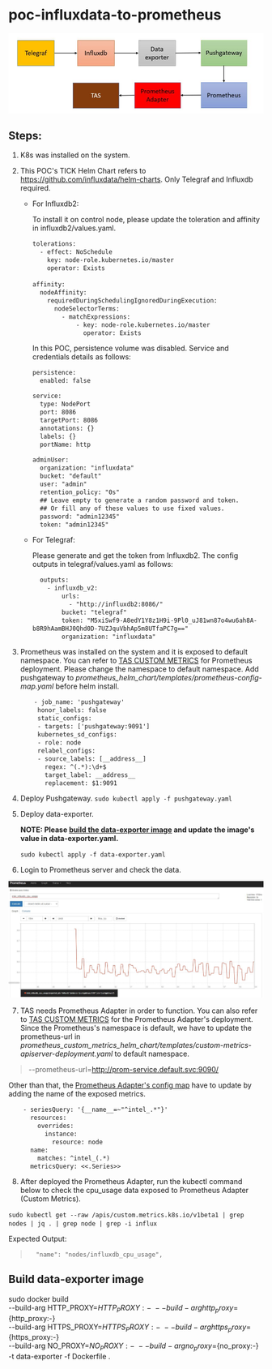 # poc-influxdata-to-prometheus
<img src="images/simple-block-diagram.JPG"/>


## Steps:
1. K8s was installed on the system.
2. This POC's TICK Helm Chart refers to https://github.com/influxdata/helm-charts. Only Telegraf and Influxdb required.

   - For Influxdb2: 
     
     To install it on control node, please update the toleration and affinity in influxdb2/values.yaml.
     ```commandline
     tolerations:
       - effect: NoSchedule
         key: node-role.kubernetes.io/master
         operator: Exists
   
     affinity:
       nodeAffinity:
         requiredDuringSchedulingIgnoredDuringExecution:
           nodeSelectorTerms:
             - matchExpressions:
                 - key: node-role.kubernetes.io/master
                   operator: Exists
     ```
     In this POC, persistence volume was disabled. Service and credentials details as follows:
     ```
     persistence:
       enabled: false
     ```
     ```
     service:
       type: NodePort
       port: 8086
       targetPort: 8086
       annotations: {}
       labels: {}
       portName: http
     ```
     ```
     adminUser:
       organization: "influxdata"
       bucket: "default"
       user: "admin"
       retention_policy: "0s"
       ## Leave empty to generate a random password and token.
       ## Or fill any of these values to use fixed values.
       password: "admin12345"
       token: "admin12345"

     ```
   - For Telegraf: 
     
     Please generate and get the token from Influxdb2. The config outputs in telegraf/values.yaml as follows:
     ```
       outputs:
         - influxdb_v2:
             urls:
               - "http://influxdb2:8086/"
             bucket: "telegraf"
             token: "M5xiSwf9-A8edY1Y8z1H9i-9Pl0_uJ81wn87o4wu6ah8A-b8R9hAamBHJ0Qhd0D-7UZJquVbhAp5m8UTfaPC7g=="
             organization: "influxdata"
     ``` 

3. Prometheus was installed on the system and it is exposed to default namespace. You can refer to [TAS CUSTOM METRICS](https://github.com/intel/platform-aware-scheduling/blob/master/telemetry-aware-scheduling/docs/custom-metrics.md) for Prometheus deployment. Please change the namespace to default namespace.
Add pushgateway to _prometheus_helm_chart/templates/prometheus-config-map.yaml_ before helm install. 
```
       - job_name: 'pushgateway'
        honor_labels: false
        static_configs:
        - targets: ['pushgateway:9091']
        kubernetes_sd_configs:
        - role: node
        relabel_configs:
        - source_labels: [__address__]
          regex: ^(.*):\d+$
          target_label: __address__
          replacement: $1:9091
```


4. Deploy Pushgateway. 
`sudo kubectl apply -f pushgateway.yaml`
5. Deploy data-exporter. 

   **NOTE: Please [build the data-exporter image](#Build-data-exporter-image) and update the image's value in data-exporter.yaml.**

   `sudo kubectl apply -f data-exporter.yaml`

6. Login to Prometheus server and check the data.
<img src="images/cpu_usage_on_prometheus.JPG"/>

7. TAS needs Prometheus Adapter in order to function. You can also refer to [TAS CUSTOM METRICS](https://github.com/intel/platform-aware-scheduling/blob/master/telemetry-aware-scheduling/docs/custom-metrics.md) for the Prometheus Adapter's deployment. Since the Prometheus's namespace is default, we have to update the prometheus-url in _prometheus_custom_metrics_helm_chart/templates/custom-metrics-apiserver-deployment.yaml_ to default namespace.

> --prometheus-url=http://prom-service.default.svc:9090/


Other than that, the [Prometheus Adapter's config map](https://github.com/intel/platform-aware-scheduling/blob/master/telemetry-aware-scheduling/deploy/charts/prometheus_custom_metrics_helm_chart/templates/custom-metrics-config-map.yaml) have to update by adding the name of the exposed metrics.

```
    - seriesQuery: '{__name__=~"^intel_.*"}'
      resources:
        overrides:
          instance:
            resource: node
      name:
        matches: ^intel_(.*)
      metricsQuery: <<.Series>>

```


8. After deployed the Prometheus Adapter, run the kubectl command below to check the cpu_usage data exposed to Prometheus Adapter (Custom Metrics). 

`sudo kubectl get --raw /apis/custom.metrics.k8s.io/v1beta1 | grep nodes | jq . | grep node | grep -i influx`

Expected Output:
>       "name": "nodes/influxdb_cpu_usage",

## Build data-exporter image
sudo docker build \
     --build-arg HTTP_PROXY=${HTTP_PROXY:-} \
     --build-arg http_proxy=${http_proxy:-} \
     --build-arg HTTPS_PROXY=${HTTPS_PROXY:-} \
     --build-arg https_proxy=${https_proxy:-} \
     --build-arg NO_PROXY=${NO_PROXY:-} \
     --build-arg no_proxy=${no_proxy:-} \
     -t data-exporter -f Dockerfile .
